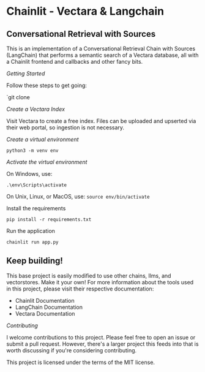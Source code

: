 # Chainlit - Vectara & Langchain

## Conversational Retrieval with Sources

This is an implementation of a Conversational Retrieval Chain with Sources (LangChain) that performs a semantic search of a Vectara database, all with a Chainlit frontend and callbacks and other fancy bits.

*Getting Started*

Follow these steps to get going:

`git clone 

*Create a Vectara Index*

Visit Vectara to create a free index. Files can be uploaded and upserted via their web portal, so ingestion is not necessary.

*Create a virtual environment*

`python3 -m venv env`

*Activate the virtual environment*

On Windows, use:

`.\env\Scripts\activate`

On Unix, Linux, or MacOS, use:
`source env/bin/activate`

Install the requirements

`pip install -r requirements.txt`

Run the application

`chainlit run app.py`

## Keep building!

This base project is easily modified to use other chains, llms, and vectorstores. Make it your own! For more information about the tools used in this project, please visit their respective documentation:

- Chainlit Documentation
- LangChain Documentation
- Vectara Documentation

*Contributing*

I welcome contributions to this project. Please feel free to open an issue or submit a pull request. However, there's a larger project this feeds into that is worth discussing if you're considering contributing.

This project is licensed under the terms of the MIT license.
